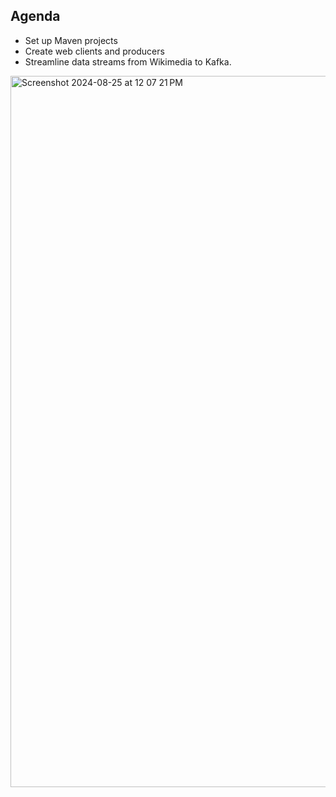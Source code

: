 ## Agenda

- Set up Maven projects
- Create web clients and producers
- Streamline data streams from Wikimedia to Kafka.

<img width="1138" alt="Screenshot 2024-08-25 at 12 07 21 PM" src="https://github.com/user-attachments/assets/30f3b835-4b6d-4ab0-88ee-b0cfbb68eff7">

